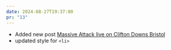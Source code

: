```yaml
---
date: 2024-08-27T19:37:00
pr: "13"
---
```

- Added new post [Massive Attack live on Clifton Downs Bristol](/posts/massive-attack-bristol-2024/)
- updated style for `<li>`
